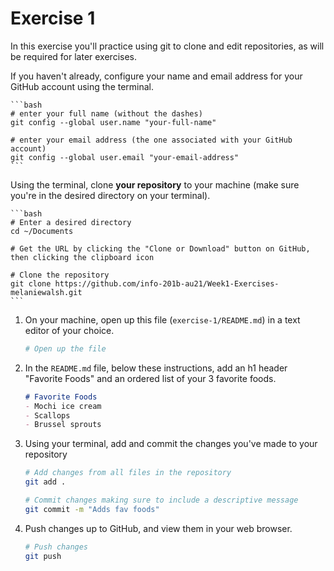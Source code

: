 # Exercise 1
In this exercise you'll practice using git to clone and edit repositories, as will be required for later exercises.

If you haven't already, configure your name and email address for your GitHub account using the terminal.

	```bash
	# enter your full name (without the dashes)
	git config --global user.name "your-full-name"

	# enter your email address (the one associated with your GitHub account)
	git config --global user.email "your-email-address"
	```

Using the terminal, clone **your repository** to your machine (make sure you're in the desired directory on your terminal).

	```bash
	# Enter a desired directory
	cd ~/Documents

	# Get the URL by clicking the "Clone or Download" button on GitHub, then clicking the clipboard icon

	# Clone the repository
	git clone https://github.com/info-201b-au21/Week1-Exercises-melaniewalsh.git
	```

1. On your machine, open up this file (`exercise-1/README.md`) in a text editor of your choice.

	```bash
	# Open up the file
	```

1. In the `README.md` file, below these instructions, add an h1 header "Favorite Foods" and an ordered list of your 3 favorite foods.

	```markdown
	# Favorite Foods
	- Mochi ice cream
	- Scallops
	- Brussel sprouts
	```

1. Using your terminal, add and commit the changes you've made to your repository

	```bash
	# Add changes from all files in the repository
	git add .

	# Commit changes making sure to include a descriptive message
	git commit -m "Adds fav foods"
	```

1. Push changes up to GitHub, and view them in your web browser.

	```bash
	# Push changes
	git push
	```
